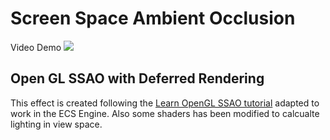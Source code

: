 # Screen Space Ambient Occlusion
Video Demo 
[![](https://img.youtube.com/vi/ZUti3-WqX8Y/0.jpg)](https://www.youtube.com/watch?v=ZUti3-WqX8Y)



## Open GL SSAO with Deferred Rendering
This effect is created following the [Learn OpenGL SSAO  tutorial](https://learnopengl.com/Advanced-Lighting/SSAO) adapted to work in the ECS Engine. Also some shaders has been modified to calcualte lighting in view space.
